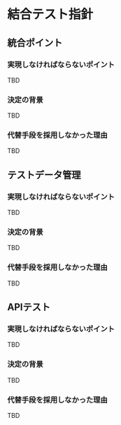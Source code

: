 # 結合テスト指針

## 統合ポイント

### 実現しなければならないポイント
TBD

### 決定の背景
TBD

### 代替手段を採用しなかった理由
TBD

## テストデータ管理

### 実現しなければならないポイント
TBD

### 決定の背景
TBD

### 代替手段を採用しなかった理由
TBD

## APIテスト

### 実現しなければならないポイント
TBD

### 決定の背景
TBD

### 代替手段を採用しなかった理由
TBD